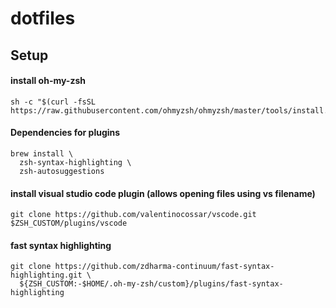 # dotfiles

## Setup
#### install oh-my-zsh
```
sh -c "$(curl -fsSL https://raw.githubusercontent.com/ohmyzsh/ohmyzsh/master/tools/install.sh)"
```

#### Dependencies for plugins
```
brew install \
  zsh-syntax-highlighting \
  zsh-autosuggestions
```

#### install visual studio code plugin (allows opening files using vs filename)
```
git clone https://github.com/valentinocossar/vscode.git $ZSH_CUSTOM/plugins/vscode
```

#### fast syntax highlighting
```
git clone https://github.com/zdharma-continuum/fast-syntax-highlighting.git \
  ${ZSH_CUSTOM:-$HOME/.oh-my-zsh/custom}/plugins/fast-syntax-highlighting
  ```
